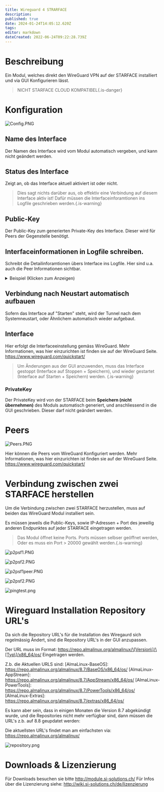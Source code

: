 ```yaml
---
title: Wireguard 4 STRARFACE
description: 
published: true
date: 2024-01-24T14:05:12.620Z
tags: 
editor: markdown
dateCreated: 2022-06-24T09:22:28.739Z
---
```


# Beschreibung
Ein Modul, welches direkt den WireGuard VPN auf der STARFACE installiert und via GUI Konfigurieren lässt.

> NICHT STARFACE CLOUD KOMPATIBEL{.is-danger}


# Konfiguration

![Config.PNG](/uploads/wireguard4starface/Config.PNG)

## Name des Interface
Der Namen des Interface wird vom Modul automatisch vergeben, und kann nicht geändert werden.

## Status des Interface
Zeigt an, ob das Interface aktuell aktiviert ist oder nicht.
> Dies sagt nichts darüber aus, ob effektiv eine Verbindung auf diesem Interface aktiv ist! Dafür müssen die Interfaceinforamtionen ins Logfile geschrieben werden.{.is-warning}

## Public-Key
Der Public-Key zum generierten Private-Key des Interface. Dieser wird für Peers der Gegenstelle benötigt.

## Interfaceinformationen in Logfile schreiben.
Schreibt die Detailinforamtionen übers Interface ins Logfile. Hier sind u.a. auch die Peer Informationen sichtbar.

<details>
  <summary>Beispiel (Klicken zum Anzeigen)</summary>
  
#####################
\### Interface Information ###
#####################
interface: wg-2956b493
  public key: 5J04mixB9pNz58XK4z82PmFLkihRib2JLpDRkIWPVGk=
  private key: (hidden)
  listening port: 20000

peer: wPDLEKwxog6JH0bguynXX5MruCSeJaCVP96aKMzhHyE=
  endpoint: 192.168.200.187:20000
  allowed ips: 10.0.0.0/24
  latest handshake: 4 minutes, 21 seconds ago
  transfer: 18.28 KiB received, 50.75 KiB sent
  persistent keepalive: every 15 seconds

##################### 
  </details>
  
## Verbindung nach Neustart automatisch aufbauen
Sofern das Interface auf "Starten" steht, wird der Tunnel nach dem Systemneustart, oder Ähnlichem automatisch wieder aufgebaut.

## Interface
Hier erfolgt die Interfaceeinstellung gemäss WireGuard. 
Mehr Informationen, was hier einzurichten ist finden sie auf der WireGuard Seite. https://www.wireguard.com/quickstart/

> Um Änderungen aus der GUI anzuwenden, muss das Interface gestoppt (Interface auf Stoppen + Speichern), und wieder gestartet (Interface auf Starten + Speichern) werden.
{.is-warning}

### PrivateKey
Der PrivateKey wird von der STARFACE beim **Speichern (nicht übernehmen)** des Moduls automatisch generiert, und anschliessend in die GUI geschrieben. Dieser darf nicht geändert werden.

# Peers
![Peers.PNG](/uploads/wireguard4starface/Peers.PNG)

Hier können die Peers vom WireGuard Konfiguriert werden.
Mehr Informationen, was hier einzurichten ist finden sie auf der WireGuard Seite. https://www.wireguard.com/quickstart/

# Verbindung zwischen zwei STARFACE herstellen
Um die Verbindung zwischen zwei STARFACE herzustellen, muss auf beiden das WireGuard Modul installiert sein.

Es müssen jeweils die Public-Keys, sowie IP-Adressen + Port des jeweilig anderen Endpunktes auf jeder STARFACE eingetragen werden.

> Das Modul öffnet keine Ports. Ports müssen selbser geöffnet werden, Oder es muss ein Port > 20000 gewählt werden.{.is-warning}

![p2psf1.PNG](/uploads/wireguard4starface/p2psf1.PNG)

![p2psf2.PNG](/uploads/wireguard4starface/p2psf2.PNG)

![p2psf1peer.PNG](/uploads/wireguard4starface/p2psf1peer.PNG)

![p2psf2.PNG](/uploads/wireguard4starface/p2psf2.PNG)

![pingtest.png](/uploads/wireguard4starface/pingtest.png)

# Wireguard Installation Repository URL's

Da sich die Repository URL's für die Installation des Wiregaurd sich regelmässig Ändert, sind die Repository URL's in der GUI anzupassen.

Der URL muss im Format: https://repo.almalinux.org/almalinux/\[Version\]/\[Typ\]/x86_64/os/
Eingetragen werden.

Z.b. die Aktuellen URLS sind:
\[AlmaLinux-BaseOS\]: https://repo.almalinux.org/almalinux/8.7/BaseOS/x86_64/os/
\[AlmaLinux-AppStream\]: https://repo.almalinux.org/almalinux/8.7/AppStream/x86_64/os/
\[AlmaLinux-PowerTools\]: https://repo.almalinux.org/almalinux/8.7/PowerTools/x86_64/os/
\[AlmaLinux-Extras\]: https://repo.almalinux.org/almalinux/8.7/extras/x86_64/os/

Es kann aber sein, dass in einigen Monaten die Version 8.7 abgekündigt wurde, und die Repositories nicht mehr verfügbar sind, dann müssen die URL's z.b. auf 8.8 geupdatet werden:

Die aktuellsten URL's findet man am einfachsten via: https://repo.almalinux.org/almalinux/

![repository.png](/uploads/wireguard4starface/repository.png)

# Downloads & Lizenzierung
Für Downloads besuchen sie bitte http://module.si-solutions.ch/
Für Infos über die Lizenzierung siehe: http://wiki.si-solutions.ch/de/lizenzierung